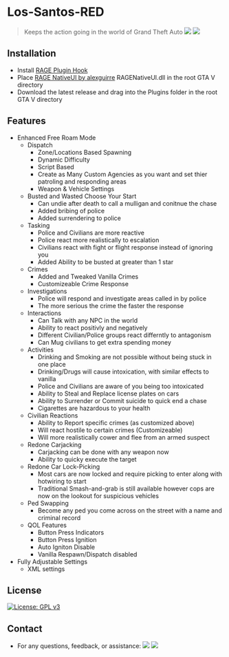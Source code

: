 # Los-Santos-RED

> Keeps the action going in the world of Grand Theft Auto 
![](https://img.shields.io/github/last-commit/thatoneguy650/Los-Santos-RED)
![](https://img.shields.io/github/commit-activity/w/thatoneguy650/Los-Santos-RED)


## Installation
- Install [RAGE Plugin Hook](https://ragepluginhook.net/Downloads.aspx)
- Place [RAGE NativeUI by alexguirre](https://github.com/alexguirre/RAGENativeUI/releases) RAGENativeUI.dll in the root GTA V directory
- Download the latest release and drag into the Plugins folder in the root GTA V directory

## Features
- Enhanced Free Roam Mode
  - Dispatch
    - Zone/Locations Based Spawning
    - Dynamic Difficulty 
    - Script Based
    - Create as Many Custom Agencies as you want and set thier patroling and responding areas
    - Weapon & Vehicle Settings
  - Busted and Wasted Choose Your Start
    - Can undie after death to call a mulligan and conitnue the chase
    - Added bribing of police
    - Added surrendering to police
  - Tasking
    - Police and Civilians are more reactive
    - Police react more realistically to escalation
    - Civilians react with fight or flight response instead of ignoring you
    - Added Ability to be busted at greater than 1 star
  - Crimes
    - Added and Tweaked Vanilla Crimes
    - Customizeable Crime Response
  - Investigations
    - Police will respond and investigate areas called in by police
    - The more serious the crime the faster the response
  - Interactions
    - Can Talk with any NPC in the world
    - Ability to react positivly and negatively 
    - Different Civilian/Police groups react differntly to antagonism
    - Can Mug civilians to get extra spending money
  - Activities
    - Drinking and Smoking are not possible without being stuck in one place
    - Drinking/Drugs will cause intoxication, with similar effects to vanilla
    - Police and Civilians are aware of you being too intoxicated
    - Ability to Steal and Replace license plates on cars
    - Ability to Surrender or Commit suicide to quick end a chase
    - Cigarettes are hazardous to your health
  - Civilian Reactions
    - Ability to Report specific crimes (as customized above)
    - Will react hostile to certain crimes (Customizeable)
    - Will more realistically cower and flee from an armed suspect
  - Redone Carjacking
    - Carjacking can be done with any weapon now
    - Ability to quicky execute the target
  - Redone Car Lock-Picking
    - Most cars are now locked and require picking to enter along with hotwiring to start
    - Traditional Smash-and-grab is still available however cops are now on the lookout for suspicious vehicles
  - Ped Swapping
    - Become any ped you come across on the street with a name and criminal record
  - QOL Features
    - Button Press Indicators
    - Button Press Ignition
    - Auto Igniton Disable
    - Vanilla Respawn/Dispatch disabled
- Fully Adjustable Settings
  - XML settings

## License
[![License: GPL v3](https://img.shields.io/badge/License-GPLv3-blue.svg)](https://www.gnu.org/licenses/gpl-3.0)

## Contact
- For any questions, feedback, or assistance:
[![](https://img.shields.io/badge/email-imnotphoon%40gmail-blue)](mailto:imnotphoon@gmail.com)
[![](https://img.shields.io/badge/youtube-not%20phoon-red)](https://www.youtube.com/channel/UCztW17S8jNqJo6TqzmMbj8Q)
